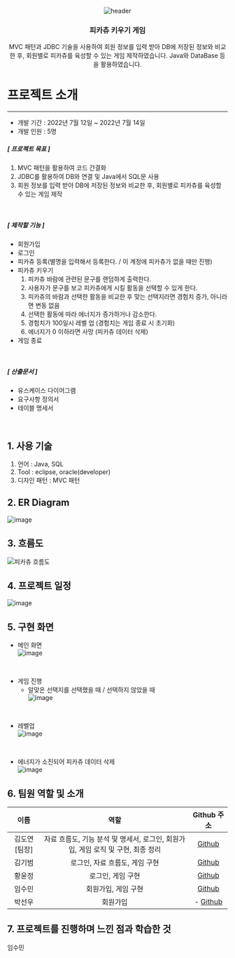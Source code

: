 <div align=center>
	
 ![header](https://capsule-render.vercel.app/api?type=rounded&color=auto&height=200&section=header&text=PROJECT01&tSize=90&animation=fadeIn&fontAlignY=38&desc=미니프로젝트&descAlign=62)	
</div>
<div align=center>
	<h3>피카츄 키우기 게임</h3>
	<p>MVC 패턴과 JDBC 기술을 사용하여 회원 정보를 입력 받아 DB에 저장된 정보와 비교한 후, 회원별로 피카츄를 육성할 수 있는 게임 제작하였습니다.
Java와 DataBase 등을 활용하였습니다.</p>
</div>

# 프로젝트 소개

---

- 개발 기간 : 2022년 7월 12일 ~ 2022년 7월 14일
- 개발 인원 : 5명

##### [ 프로젝트 목표 ]
 1. MVC 패턴을 활용하여 코드 간결화
 2. JDBC를 활용하여 DB와 연결 및 Java에서 SQL문 사용
 3. 회원 정보를 입력 받아 DB에 저장된 정보와 비교한 후, 회원별로 피카츄를 육성할 수 있는 게임 제작
 
 <br>
 
##### [ 제작할 기능 ]
- 회원가입
-  로그인
- 피카츄 등록(별명을 입력해서 등록한다. / 이 계정에 피카츄가 없을 때만 진행)
- 피카츄 키우기
  1) 피카츄 바람에 관련된 문구를 랜덤하게 출력한다.
  2) 사용자가 문구를 보고 피카츄에게 시킬 활동을 선택할 수 있게 한다.
  3) 피카츄의 바람과 선택한 활동을 비교한 후 맞는 선택지라면 경험치 증가, 아니라면 변동 없음
  4) 선택한 활동에 따라 에너지가 증가하거나 감소한다.
  5) 경험치가 100일시 레벨 업 (경험치는 게임 종료 시 초기화)
  6) 에너지가 0 이하라면 사망 (피카츄 데이터 삭제)
- 게임 종료
 
 <br>
 
##### [ 산출문서 ]
  + 유스케이스 다이어그램
  + 요구사항 정의서
  + 테이블 명세서
 
 <br>
 
## 1. 사용 기술

1. 언어 : Java, SQL
2. Tool : eclipse, oracle(developer)
3. 디자인 패턴 : MVC 패턴

## 2. ER Diagram
![image](https://user-images.githubusercontent.com/89984853/198168171-b97a8eba-d5d9-425f-9793-fe0d947ded3a.png)

## 3. 흐름도
![피카츄 흐름도](https://user-images.githubusercontent.com/89984853/198162917-6048c184-87c4-4f73-a043-7d42bed83044.png)

## 4. 프로젝트 일정
![image](https://user-images.githubusercontent.com/89984853/198159660-eb619671-2ebc-46ac-8793-08e976351eb4.png)

## 5. 구현 화면
- 메인 화면   
![image](https://user-images.githubusercontent.com/89984853/198171786-f0b34394-9a53-4f71-b46e-511a54afd276.png)

<br>

- 게임 진행
  - 알맞은 선택지를 선택했을 때 / 선택하지 않았을 때   
![image](https://user-images.githubusercontent.com/89984853/198171832-a33e075a-3ed9-4605-b6df-e2626adf969c.png)

<br>

- 레벨업   
![image](https://user-images.githubusercontent.com/89984853/198172054-8dc050d7-de01-4ad1-b746-c1fbd7a2952f.png)

<br>

- 에너지가 소진되어 피카츄 데이터 삭제   
![image](https://user-images.githubusercontent.com/89984853/198172174-96172ad8-2e8e-40af-bca3-0eed87a22a24.png)


## 6. 팀원 역할 및 소개

|  이름  |  역할  |                 Github 주소                 |
| :----: | :----: | :-----------------------------------------: |
| 김도연[팀장] |  자료 흐름도, 기능 분석 및 명세서, 로그인, 회원가입, 게임 로직 및 구현, 최종 정리 |     [Github](https://github.com/kdn00)     |
| 김기범 |  로그인, 자료 흐름도, 게임 구현 |   [Github](https://github.com/colaage23)    |
| 황윤정 |  로그인, 게임 구현  |   [Github](https://github.com/jjenniyun)   |
| 임수민 |  회원가입, 게임 구현  |    [Github](https://github.com/wjdrmstnals)    |
| 박선우 |  회원가입  | - [Github](https://github.com/Jjomyi) |

## 7. 프로젝트를 진행하며 느낀 점과 학습한 것

임수민


